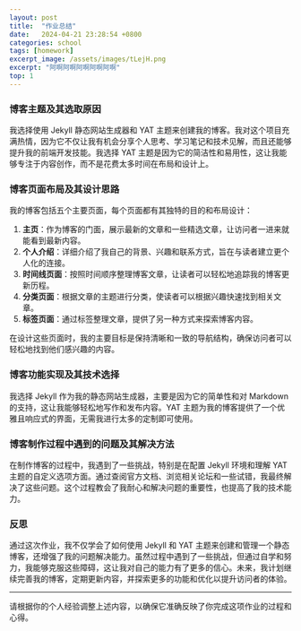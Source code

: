 ```yaml
---
layout: post
title:  "作业总结"
date:   2024-04-21 23:28:54 +0800
categories: school
tags: [homework]
excerpt_image: /assets/images/tLejH.png
excerpt: "阿啊阿啊阿啊阿啊阿啊"
top: 1
---
```



### 博客主题及其选取原因

我选择使用 Jekyll 静态网站生成器和 YAT 主题来创建我的博客。我对这个项目充满热情，因为它不仅让我有机会分享个人思考、学习笔记和技术见解，而且还能够提升我的前端开发技能。我选择 YAT 主题是因为它的简洁性和易用性，这让我能够专注于内容创作，而不是花费太多时间在布局和设计上。

<!--more-->

### 博客页面布局及其设计思路

我的博客包括五个主要页面，每个页面都有其独特的目的和布局设计：

1. **主页**：作为博客的门面，展示最新的文章和一些精选文章，让访问者一进来就能看到最新内容。
2. **个人介绍**：详细介绍了我自己的背景、兴趣和联系方式，旨在与读者建立更个人化的连接。
3. **时间线页面**：按照时间顺序整理博客文章，让读者可以轻松地追踪我的博客更新历程。
4. **分类页面**：根据文章的主题进行分类，使读者可以根据兴趣快速找到相关文章。
5. **标签页面**：通过标签整理文章，提供了另一种方式来探索博客内容。

在设计这些页面时，我的主要目标是保持清晰和一致的导航结构，确保访问者可以轻松地找到他们感兴趣的内容。

### 博客功能实现及其技术选择

我选择 Jekyll 作为我的静态网站生成器，主要是因为它的简单性和对 Markdown 的支持，这让我能够轻松地写作和发布内容。YAT 主题为我的博客提供了一个优雅且响应式的界面，无需我进行太多的定制即可使用。

### 博客制作过程中遇到的问题及其解决方法

在制作博客的过程中，我遇到了一些挑战，特别是在配置 Jekyll 环境和理解 YAT 主题的自定义选项方面。通过查阅官方文档、浏览相关论坛和一些试错，我最终解决了这些问题。这个过程教会了我耐心和解决问题的重要性，也提高了我的技术能力。

### 反思

通过这次作业，我不仅学会了如何使用 Jekyll 和 YAT 主题来创建和管理一个静态博客，还增强了我的问题解决能力。虽然过程中遇到了一些挑战，但通过自学和努力，我能够克服这些障碍，这让我对自己的能力有了更多的信心。未来，我计划继续完善我的博客，定期更新内容，并探索更多的功能和优化以提升访问者的体验。

---

请根据你的个人经验调整上述内容，以确保它准确反映了你完成这项作业的过程和心得。